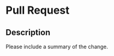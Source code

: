 # Pull Request

## Description

Please include a summary of the change.

<!-- If Code Challenge completion is required, please include the link to the challenge -->
